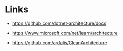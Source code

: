 # Links

*   https://github.com/dotnet-architecture/docs

*   https://www.microsoft.com/net/learn/architecture

*   https://github.com/ardalis/CleanArchitecture

